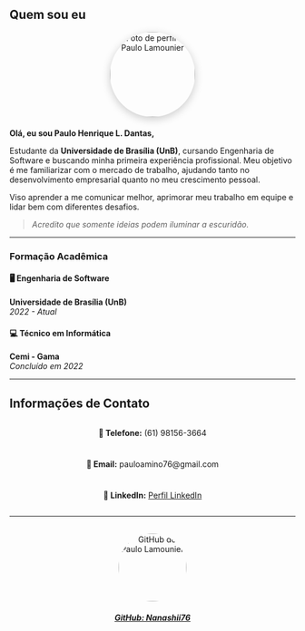 ## Quem sou eu

<div style="text-align: center; margin-bottom: 20px;">
  <img 
    src="https://avatars.githubusercontent.com/u/53798700?v=4" 
    alt="Foto de perfil de Paulo Lamounier" 
    style="border-radius: 50%; width: 150px; box-shadow: 0px 4px 15px rgba(0, 0, 0, 0.2);"
  />
</div>

**Olá, eu sou Paulo Henrique L. Dantas,**

Estudante da **Universidade de Brasília (UnB)**, cursando Engenharia de Software e buscando minha primeira experiência profissional. Meu objetivo é me familiarizar com o mercado de trabalho, ajudando tanto no desenvolvimento empresarial quanto no meu crescimento pessoal.  

Viso aprender a me comunicar melhor, aprimorar meu trabalho em equipe e lidar bem com diferentes desafios.  

> _Acredito que somente ideias podem iluminar a escuridão._

---

### Formação Acadêmica

#### 🖥️ **Engenharia de Software**  
**Universidade de Brasília (UnB)**  
*2022 - Atual*

#### 💻 **Técnico em Informática**  
**Cemi - Gama**  
*Concluído em 2022*

---

## Informações de Contato

<div style="display: flex; flex-direction: column; align-items: center; gap: 10px;">
  <p><strong>📱 Telefone:</strong> (61) 98156-3664</p>
  <p><strong>📧 Email:</strong> pauloamino76@gmail.com</p>
  <p><strong>🔗 LinkedIn:</strong> <a href="https://www.linkedin.com/in/paulo-henrique-lamounier-244a90200/" target="_blank">Perfil LinkedIn</a></p>
</div>

---

<style>
.equipe img {
    border-radius: 50%;
    width: 120px;
    transition: transform 0.3s ease, box-shadow 0.3s ease;
}

.equipe a:hover img {
    transform: scale(1.1); 
    box-shadow: 0px 4px 15px rgba(0, 0, 0, 0.3); 
}
</style>

<div class="equipe" style="display: flex; flex-direction: row; gap: 50px; flex-wrap: wrap; justify-content: center; text-align: center; margin-top: 30px;">
    <div>
        <a href="https://github.com/Nanashii76">
            <img src="https://avatars.githubusercontent.com/u/53798700?v=4" alt="GitHub de Paulo Lamounier" />
            <h5 class="text-center">GitHub: Nanashii76</h5>
        </a>
    </div>
</div>
